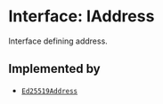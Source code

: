 # Interface: IAddress

Interface defining address.

## Implemented by

- [`Ed25519Address`](../classes/Ed25519Address.md)
